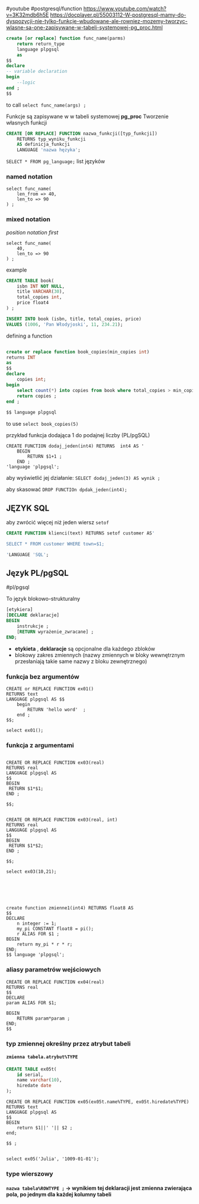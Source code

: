 #youtube #postgresql/function 
https://www.youtube.com/watch?v=3K32mdb6h5E
https://docplayer.pl/55003112-W-postgresql-mamy-do-dyspozycji-nie-tylko-funkcje-wbudowane-ale-rowniez-mozemy-tworzyc-wlasne-sa-one-zapisywane-w-tabeli-systemowej-pg_proc.html


```sql
create [or replace] function func_name(parms)
	return return_type
	language plpgsql
	as
$$
declare
-- variable declaration
begin
	--logic
end ;
$$
```

to call
`select func_name(args) ;`

Funkcje są zapisywane w  w tabeli systemowej **pg_proc**
Tworzenie własnych funkcji
```sql
CREATE [OR REPLACE] FUNCTION nazwa_funkcji([typ_funkcji])
	RETURNS typ_wyniku_funkcji
	AS definicja_funkcji
	LANGUAGE 'nazwa hęzyka';
```

`SELECT * FROM pg_language;` list języków

### named notation
```
select func_name(
	len_from => 40,
	len_to => 90
) ;
```

### mixed notation
*position notation first*
```
select func_name(
	40,
	len_to => 90 
) ;
```

example
```sql
CREATE TABLE book( 
	isbn INT NOT NULL,
	title VARCHAR(30),
	total_copies int,
	price float4
) ;

INSERT INTO book (isbn, title, total_copies, price)
VALUES (1006, 'Pan Włodyjoski', 11, 234.21);

```

defining a function
```sql

create or replace function book_copies(min_copies int)
returns INT 
as 
$$
declare 
	copies int;
begin 
	select count(*) into copies from book where total_copies > min_copies;
	return copies ;
end ;
 
$$ language plpgsql

```

to use
`select book_copies(5)`


przykład
funkcja dodająca 1 do podajnej liczby (PL/pgSQL)
```PL/pgSQL
CREATE FUNCTION dodaj_jeden(int4) RETURNS  int4 AS '
	BEGIN
		RETURN $1+1 ;
	END ;
'language 'plpgsql';
```
aby wyświetlić jej działanie:
`SELECT dodaj_jeden(3) AS wynik ;`

aby skasować
`DROP FUNCTIOn dpdak_jeden(int4);`

## JĘZYK SQL
aby zwrócić więcej niż jeden wiersz `setof`
```sql
CREATE FUNCTION klienci(text) RETURNS setof customer AS'

SELECT * FROM customer WHERE town=$1;

'LANGUAGE 'SQL';
```


## Język PL/pgSQL
#pl/pgsql

To język blokowo-strukturalny
```sql
[etykiera]
[DECLARE deklaracje]
BEGIN
	instrukcje ;
	[RETURN wyrażenie_zwracane] ;
END;

```


- **etykieta** , **deklaracje** są opcjonalne dla każdego zbloków
- blokowy zakres zmiennych (nazwy zmiennych w bloky wewnętrznym przesłaniają takie same nazwy z bloku zewnętrznego)

### funkcja bez argumentów
```pl/pgsql
CREATE or REPLACE FUNCTION ex01()
RETURNS text
LANGUAGE plpgsql AS $$
	begin
		RETURN 'hello word'  ;
	end ;	
$$;

select ex01();
```


### funkcja z argumentami
```pl/pgsql

CREATE OR REPLACE FUNCTION ex03(real)
RETURNS real
LANGUAGE plpgsql AS
$$
BEGIN
 RETURN $1*$1;
END ;
 
$$;


CREATE OR REPLACE FUNCTION ex03(real, int)
RETURNS real
LANGUAGE plpgsql AS
$$
BEGIN
 RETURN $1*$2;
END ;
 
$$;

select ex03(10,21);






create function zmienne1(int4) RETURNS float8 AS 
$$
DECLARE
	n integer := 1;
	my_pi CONSTANT float8 = pi();
	r ALIAS FOR $1 ;
BEGIN
 	return my_pi * r * r;
END;
$$ language 'plpgsql';
```


### aliasy parametrów wejściowych
```
CREATE OR REPLACE FUNCTION ex04(real)
RETURNS real
$$
DECLARE
param ALIAS FOR $1;

BEGIN
	RETURN param*param ;
END;
$$
```



### typ zmiennej określny przez atrybut tabeli
#### `zmienna tabela.atrybut%TYPE`

```sql
CREATE TABLE ex05t(
	id serial,
	name varchar(10),
	hiredate date
);
```

```pl/pgsql
CREATE OR REPLACE FUNCTION ex05(ex05t.name%TYPE, ex05t.hiredate%TYPE)
RETURNS text
LANGUAGE plpgsql AS 
$$
BEGIN
 	return $1||' '|| $2 ;
end;

$$ ;


select ex05('Julia', '1009-01-01');
```


### type wierszowy

#### `nazwa tabela%ROWTYPE ;` -> wynikiem tej deklaracji jest zmienna zwierająca pola, po jednym dla każdej kolumny tabeli


